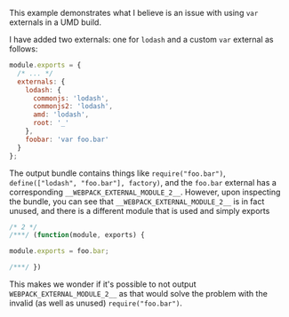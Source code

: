 This example demonstrates what I believe is an issue with using `var` externals in a UMD build.

I have added two externals: one for `lodash` and a custom `var` external as follows:

```js
module.exports = {
  /* ... */
  externals: {
    lodash: {
      commonjs: 'lodash',
      commonjs2: 'lodash',
      amd: 'lodash',
      root: '_'
    },
    foobar: 'var foo.bar'
  }
};
```

The output bundle contains things like `require("foo.bar")`, `define(["lodash", "foo.bar"], factory)`, and the `foo.bar` external has a corresponding `__WEBPACK_EXTERNAL_MODULE_2__`.
However, upon inspecting the bundle, you can see that `__WEBPACK_EXTERNAL_MODULE_2__` is in fact unused, and there is a different module that is used and simply exports

```js
/* 2 */
/***/ (function(module, exports) {

module.exports = foo.bar;

/***/ })
```

This makes we wonder if it's possible to not output `WEBPACK_EXTERNAL_MODULE_2__` as that would solve the problem with the invalid (as well as unused) `require("foo.bar")`.
